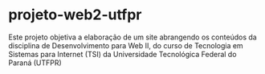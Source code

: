 # projeto-web2-utfpr
Este projeto objetiva a elaboração de um site abrangendo os conteúdos da disciplina de Desenvolvimento para Web II, do curso de Tecnologia em Sistemas para Internet (TSI) da Universidade Tecnológica Federal do Paraná (UTFPR)
